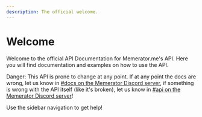 ```yaml
---
description: The official welcome.
---
```


# Welcome

Welcome to the official API Documentation for Memerator.me's API. Here you will find documentation and examples on how to use the API.

Danger: This API is prone to change at any point. If at any point the docs are wrong, let us know in [\#docs on the Memerator Discord server](https://discord.gg/3sVcrE3), if something is wrong with the API itself \(like it's broken\), let us know in [\#api on the Memerator Discord server](https://discord.gg/hn4pBVU)!

Use the sidebar navigation to get help!

